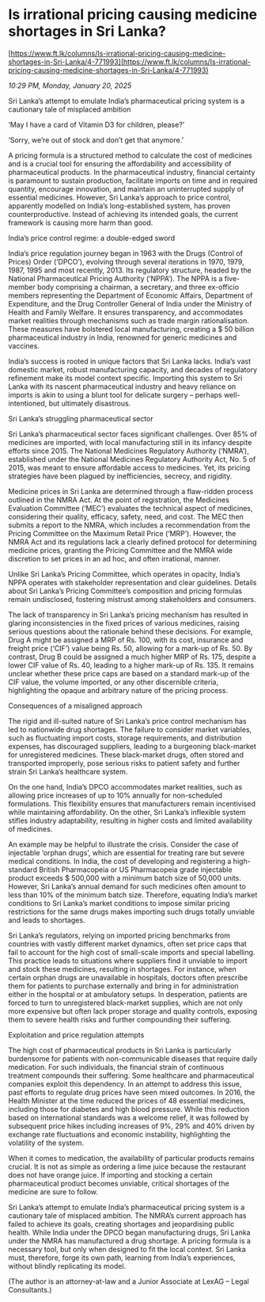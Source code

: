 # Is irrational pricing causing medicine shortages in Sri Lanka?

[https://www.ft.lk/columns/Is-irrational-pricing-causing-medicine-shortages-in-Sri-Lanka/4-771993](https://www.ft.lk/columns/Is-irrational-pricing-causing-medicine-shortages-in-Sri-Lanka/4-771993)

*10:29 PM, Monday, January 20, 2025*

Sri Lanka’s attempt to emulate India’s pharmaceutical pricing system is a cautionary tale of misplaced ambition

‘May I have a card of Vitamin D3 for children, please?’

‘Sorry, we’re out of stock and don’t get that anymore.’

A pricing formula is a structured method to calculate the cost of medicines and is a crucial tool for ensuring the affordability and accessibility of pharmaceutical products. In the pharmaceutical industry, financial certainty is paramount to sustain production, facilitate imports on time and in required quantity, encourage innovation, and maintain an uninterrupted supply of essential medicines. However, Sri Lanka’s approach to price control, apparently modelled on India’s long-established system, has proven counterproductive. Instead of achieving its intended goals, the current framework is causing more harm than good.

India’s price control regime: a double-edged sword

India’s price regulation journey began in 1963 with the Drugs (Control of Prices) Order (‘DPCO’), evolving through several iterations in 1970, 1979, 1987, 1995 and most recently, 2013. Its regulatory structure, headed by the National Pharmaceutical Pricing Authority (‘NPPA’). The NPPA is a five-member body comprising a chairman, a secretary, and three ex-officio members representing the Department of Economic Affairs, Department of Expenditure, and the Drug Controller General of India under the Ministry of Health and Family Welfare. It ensures transparency, and accommodates market realities through mechanisms such as trade margin rationalisation. These measures have bolstered local manufacturing, creating a $ 50 billion pharmaceutical industry in India, renowned for generic medicines and vaccines.

India’s success is rooted in unique factors that Sri Lanka lacks. India’s vast domestic market, robust manufacturing capacity, and decades of regulatory refinement make its model context specific. Importing this system to Sri Lanka with its nascent pharmaceutical industry and heavy reliance on imports is akin to using a blunt tool for delicate surgery – perhaps well-intentioned, but ultimately disastrous.

Sri Lanka’s struggling pharmaceutical sector

Sri Lanka’s pharmaceutical sector faces significant challenges. Over 85% of medicines are imported, with local manufacturing still in its infancy despite efforts since 2015. The National Medicines Regulatory Authority (‘NMRA’), established under the National Medicines Regulatory Authority Act, No. 5 of 2015, was meant to ensure affordable access to medicines. Yet, its pricing strategies have been plagued by inefficiencies, secrecy, and rigidity.

Medicine prices in Sri Lanka are determined through a flaw-ridden process outlined in the NMRA Act. At the point of registration, the Medicines Evaluation Committee (‘MEC’) evaluates the technical aspect of medicines, considering their quality, efficacy, safety, need, and cost. The MEC then submits a report to the NMRA, which includes a recommendation from the Pricing Committee on the Maximum Retail Price (‘MRP’). However, the NMRA Act and its regulations lack a clearly defined protocol for determining medicine prices, granting the Pricing Committee and the NMRA wide discretion to set prices in an ad hoc, and often irrational, manner.

Unlike Sri Lanka’s Pricing Committee, which operates in opacity, India’s NPPA operates with stakeholder representation and clear guidelines. Details about Sri Lanka’s Pricing Committee’s composition and pricing formulas remain undisclosed, fostering mistrust among stakeholders and consumers.

The lack of transparency in Sri Lanka’s pricing mechanism has resulted in glaring inconsistencies in the fixed prices of various medicines, raising serious questions about the rationale behind these decisions. For example, Drug A might be assigned a MRP of Rs. 100, with its cost, insurance and freight price (‘CIF’) value being Rs. 50, allowing for a mark-up of Rs. 50. By contrast, Drug B could be assigned a much higher MRP of Rs. 175, despite a lower CIF value of Rs. 40, leading to a higher mark-up of Rs. 135. It remains unclear whether these price caps are based on a standard mark-up of the CIF value, the volume imported, or any other discernible criteria, highlighting the opaque and arbitrary nature of the pricing process.

Consequences of a misaligned approach

The rigid and ill-suited nature of Sri Lanka’s price control mechanism has led to nationwide drug shortages. The failure to consider market variables, such as fluctuating import costs, storage requirements, and distribution expenses, has discouraged suppliers, leading to a burgeoning black-market for unregistered medicines. These black-market drugs, often stored and transported improperly, pose serious risks to patient safety and further strain Sri Lanka’s healthcare system.

On the one hand, India’s DPCO accommodates market realities, such as allowing price increases of up to 10% annually for non-scheduled formulations. This flexibility ensures that manufacturers remain incentivised while maintaining affordability. On the other, Sri Lanka’s inflexible system stifles industry adaptability, resulting in higher costs and limited availability of medicines.

An example may be helpful to illustrate the crisis. Consider the case of injectable ‘orphan drugs’, which are essential for treating rare but severe medical conditions. In India, the cost of developing and registering a high-standard British Pharmacopeia or US Pharmacopeia grade injectable product exceeds $ 500,000 with a minimum batch size of 50,000 units. However, Sri Lanka’s annual demand for such medicines often amount to less than 10% of the minimum batch size. Therefore, equating India’s market conditions to Sri Lanka’s market conditions to impose similar pricing restrictions for the same drugs makes importing such drugs totally unviable and leads to shortages.

Sri Lanka’s regulators, relying on imported pricing benchmarks from countries with vastly different market dynamics, often set price caps that fail to account for the high cost of small-scale imports and special labelling. This practice leads to situations where suppliers find it unviable to import and stock these medicines, resulting in shortages. For instance, when certain orphan drugs are unavailable in hospitals, doctors often prescribe them for patients to purchase externally and bring in for administration either in the hospital or at ambulatory setups. In desperation, patients are forced to turn to unregistered black-market supplies, which are not only more expensive but often lack proper storage and quality controls, exposing them to severe health risks and further compounding their suffering.

Exploitation and price regulation attempts

The high cost of pharmaceutical products in Sri Lanka is particularly burdensome for patients with non-communicable diseases that require daily medication. For such individuals, the financial strain of continuous treatment compounds their suffering. Some healthcare and pharmaceutical companies exploit this dependency. In an attempt to address this issue, past efforts to regulate drug prices have seen mixed outcomes. In 2016, the Health Minister at the time reduced the prices of 48 essential medicines, including those for diabetes and high blood pressure. While this reduction based on international standards was a welcome relief, it was followed by subsequent price hikes including increases of 9%, 29% and 40% driven by exchange rate fluctuations and economic instability, highlighting the volatility of the system.

When it comes to medication, the availability of particular products remains crucial. It is not as simple as ordering a lime juice because the restaurant does not have orange juice. If importing and stocking a certain pharmaceutical product becomes unviable, critical shortages of the medicine are sure to follow.

Sri Lanka’s attempt to emulate India’s pharmaceutical pricing system is a cautionary tale of misplaced ambition. The NMRA’s current approach has failed to achieve its goals, creating shortages and jeopardising public health. While India under the DPCO began manufacturing drugs, Sri Lanka under the NMRA has manufactured a drug shortage. A pricing formula is a necessary tool, but only when designed to fit the local context. Sri Lanka must, therefore, forge its own path, learning from India’s experiences, without blindly replicating its model.

(The author is an attorney-at-law and a Junior Associate at LexAG – Legal Consultants.)

